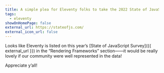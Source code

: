 ```yaml
---
title: A simple plea for Eleventy folks to take the 2022 State of JavaScript Survey
tags:
  - eleventy
showOnHomePage: false
external_url: https://stateofjs.com/
external_icon_url: false
---
```

Looks like Eleventy is listed on this year’s [State of JavaScript Survey]({{ external_url }}) in the “Rendering Frameworks” section——it would be really lovely if our community were well represented in the data!

Appreciate y’all!